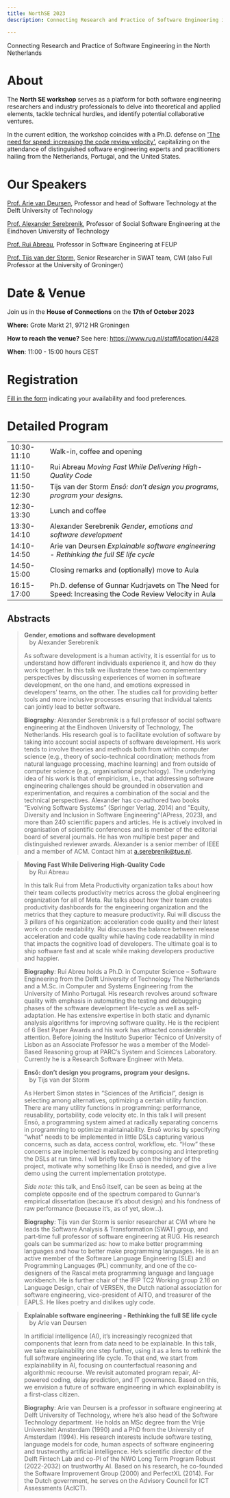 ```yaml
---
title: NorthSE 2023
description: Connecting Research and Practice of Software Engineering in the North Netherlands by SEARCH group

---
```


Connecting Research and Practice of Software Engineering in the North Netherlands 

# About

The **North SE workshop** serves as a platform for both software engineering researchers and industry professionals to delve into theoretical and applied elements, tackle technical hurdles, and identify potential collaborative ventures. 

In the current edition, the workshop coincides with a Ph.D. defense on ['The need for speed: increasing the code review velocity'](https://www.rug.nl/about-ug/latest-news/events/promoties/?hfId=124094), capitalizing on the attendance of distinguished software engineering experts and practitioners hailing from the Netherlands, Portugal, and the United States.

# Our Speakers
[Prof. Arie van Deursen](https://www.tudelft.nl/en/staff/arie.vandeursen/?cHash=e9128937ff47e419e87064c46b312995), Professor and head of Software Technology at the Delft University of Technology

[Prof. Alexander Serebrenik](https://www.tue.nl/en/research/researchers/alexander-serebrenik), Professor of Social Software Engineering at the Eindhoven University of Technology

[Prof. Rui Abreau](https://ruimaranhao.com/), Professor in Software Engineering at FEUP

[Prof. Tijs van der Storm](https://homepages.cwi.nl/~storm/), Senior Researcher in SWAT team, CWI (also Full Professor at the University of Groningen)

# Date & Venue

Join us in the **House of Connections** on the **17th of October 2023**

**Where:** Grote Markt 21, 9712 HR Groningen

**How to reach the venue?** See here: https://www.rug.nl/staff/location/4428

**When**: 11:00 - 15:00 hours CEST

# Registration

[Fill in the form](https://docs.google.com/forms/d/e/1FAIpQLSe6Wi4dXGB2xxXoehit4SUpYvDrczxW16gPJfpz12_i3zYi2A/viewform?usp=sf_link) indicating your availability and food preferences.

# Detailed Program

<table style="border: 0px;">
    <tbody>
        <tr>
            <td>10:30-11:10</td>
            <td>Walk-in, coffee and opening</td>
        </tr>
        <tr>
            <td>11:10-11:50</td>
            <td> Rui Abreau <i>Moving Fast While Delivering High-Quality Code</i></td>
        </tr>
        <tr>
          <td>11:50-12:30</td>
          <td>Tijs van der Storm <i> Ensō: don’t design you programs, program your designs.</i></td>
        </tr>
        <tr> 
          <td>12:30-13:30</td>
          <td> Lunch and coffee</td>
        </tr>
        <tr>
          <td>13:30-14:10</td>
          <td>Alexander Serebrenik <i> Gender, emotions and software development</i> </td>
        </tr>
        <tr>
          <td>14:10-14:50</td>
          <td>Arie van Deursen <i> Explainable software engineering - Rethinking the full SE life cycle </i> </td>
        </tr>
        <tr>
          <td>14:50-15:00</td>
          <td>Closing remarks and (optionally) move to Aula</td>          
        </tr>
        <tr>
          <td>16:15-17:00</td>
          <td>Ph.D. defense of Gunnar Kudrjavets on The Need for Speed: Increasing the Code Review Velocity in Aula </td>
        </tr>       
    </tbody>
</table>

## Abstracts

> **Gender, emotions and software development**\
>  &nbsp;&nbsp; by Alexander Serebrenik
>
> As software development is a human activity, it is essential for us to understand how different individuals experience it, and how do they work together. In this talk we illustrate  these two complementary perspectives by discussing experiences of women in software development, on the one hand, and emotions expressed in developers’ teams, on the other. The studies call for providing better tools and more inclusive processes ensuring that individual talents can jointly lead to better software.
>
> **Biography**: Alexander Serebrenik is a full professor of social software engineering at the Eindhoven University of Technology, The Netherlands. His research goal is to facilitate evolution of software by taking into account social aspects of software development. His work tends to involve theories and methods both from within computer science (e.g., theory of socio-technical coordination; methods from natural language processing, machine learning) and from outside of computer science (e.g., organisational psychology). The underlying idea of his work is that of empiricism, i.e., that addressing software engineering challenges should be grounded in observation and experimentation, and requires a combination of the social and the technical perspectives. Alexander has co-authored two books “Evolving Software Systems” (Springer Verlag, 2014) and "Equity, Diversity and Inclusion in Software Engineering"(APress, 2023), and more than 240 scientific papers and articles. He is actively involved in organisation of scientific conferences and is member of the editorial board of several journals. He has won multiple best paper and distinguished reviewer awards. Alexander is a senior member of IEEE and a member of ACM. Contact him at a.serebrenik@tue.nl.

> **Moving Fast While Delivering High-Quality Code**\
> &nbsp;&nbsp; by Rui Abreau
> 
> In this talk Rui from Meta Productivity organization talks about how their team collects productivity metrics across the global engineering organization for all of Meta. Rui talks about how their team creates productivity dashboards for the engineering organization and the metrics that they capture to measure productivity. Rui will discuss the 3 pillars of his organization: acceleration code quality and their latest work on code readability. Rui discusses the balance between release acceleration and code quality while having code readability in mind that impacts the cognitive load of developers. The ultimate goal is to ship software fast and at scale while making developers productive and happier.

> **Biography**: Rui Abreu holds a Ph.D. in Computer Science – Software Engineering from the Delft University of Technology The Netherlands and a M.Sc. in Computer and Systems Engineering from the University of Minho Portugal. His research revolves around software quality with emphasis in automating the testing and debugging phases of the software development life-cycle as well as self-adaptation. He has extensive expertise in both static and dynamic analysis algorithms for improving software quality. He is the recipient of 6 Best Paper Awards and his work has attracted considerable attention. Before joining the Instituto Superior Técnico of University of Lisbon as an Associate Professor he was a member of the Model-Based Reasoning group at PARC’s System and Sciences Laboratory. Currently he is a Research Software Engineer with Meta.
> 

> **Ensō: don’t design you programs, program your designs.**\
> &nbsp;&nbsp; by Tijs van der Storm
>
> As Herbert Simon states in “Sciences of the Artificial”, design is selecting among alternatives, optimizing a certain utility function. There are many utility functions in programming: performance, reusability, portability, code velocity etc. In this talk I will present Ensō, a programming system aimed at radically separating concerns in programming to optimize maintainability. Ensō works by specifying “what” needs to be implemented in little DSLs capturing various concerns, such as data, access control, workflow, etc. “How” these concerns are implemented is realized by composing and interpreting the DSLs at run time. I will briefly touch upon the history of the project, motivate why something like Ensō is needed, and give a live demo using the current implementation prototype.
>
> *Side note:* this talk, and Ensō itself, can be seen as being at the complete opposite end of the spectrum compared to Gunnar’s empirical dissertation (because it’s about design) and his fondness of raw performance (because it’s, as of yet, slow…).
>
> **Biography**: Tijs van der Storm is senior researcher at CWI where he leads the Software Analysis & Transformation (SWAT) group, and part-time full professor of software engineering at RUG. His research goals can be summarized as: how to make better programming languages and how to better make programming languages. He is an active member of the Software Language Engineering (SLE) and Programming Languages (PL) community, and one of the co-designers of the Rascal meta programming language and language workbench. He is further chair of the IFIP TC2 Working group 2.16 on Language Design, chair of VERSEN, the Dutch national association for software engineering, vice-president of AITO, and treasurer of the EAPLS. He likes poetry and dislikes ugly code.

> **Explainable software engineering - Rethinking the full SE life cycle**\
> &nbsp;&nbsp; by Arie van Deursen
>
> In artificial intelligence (AI), it’s increasingly recognized that components that learn from data need to be explainable. In this talk, we take explainability one step further, using it as a lens to rethink the full software engineering life cycle. To that end, we start from explainability in AI, focusing on counterfactual reasoning and algorithmic recourse. We revisit automated program repair, AI-powered coding, delay prediction, and IT governance. Based on this, we envision a future of software engineering in which explainability is a first-class citizen.
>
> **Biography**: Arie van Deursen is a professor in software engineering at Delft University of Technology, where he’s also head of the Software Technology department. He holds an MSc degree from the Vrije Universiteit Amsterdam (1990) and a PhD from the University of Amsterdam (1994). His research interests include software testing, language models for code, human aspects of software engineering and trustworthy artificial intelligence. He’s scientific director of the Delft Fintech Lab and co-PI of the NWO Long Term Program Robust (2022-2032) on trustworthy AI. Based on his research, he co-founded the Software Improvement Group (2000) and PerfectXL (2014). For the Dutch government, he serves on the Advisory Council for ICT Assessments (AcICT).

